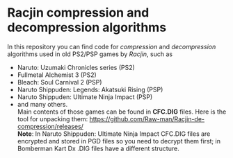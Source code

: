# Racjin compression and decompression algorithms
In this repository you can find code for _compression_ and _decompression_ algorithms used in old PS2/PSP games by _Racjin_, such as 
* Naruto: Uzumaki Chronicles series (PS2)
* Fullmetal Alchemist 3 (PS2)
* Bleach: Soul Carnival 2 (PSP)
* Naruto Shippuden: Legends: Akatsuki Rising (PSP)
* Naruto Shippuden: Ultimate Ninja Impact (PSP)  
* and many others.  
Main contents of those games can be found in **CFC.DIG** files. Here is the tool for unpacking them:  https://github.com/Raw-man/Racjin-de-compression/releases/  
**Note**: 
In Naruto Shippuden: Ultimate Ninja Impact CFC.DIG files are encrypted and stored in PGD files so you need to decrypt them first;
in Bomberman Kart Dx .DIG files have a different structure. 

